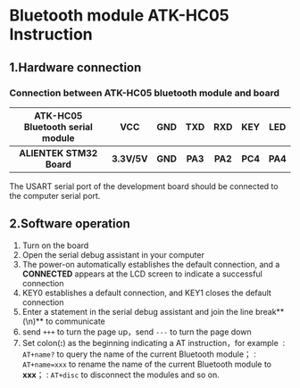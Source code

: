# Bluetooth module ATK-HC05 Instruction

## 1.Hardware connection

### Connection between ATK-HC05 bluetooth module and board

| ATK-HC05 Bluetooth serial module |     VCC     |   GND   |   TXD   |   RXD   |   KEY   |   LED   |
| :------------------------------: | :---------: | :-----: | :-----: | :-----: | :-----: | :-----: |
|     **ALIENTEK STM32 Board**     | **3.3V/5V** | **GND** | **PA3** | **PA2** | **PC4** | **PA4** |

The USART serial port of the development board should be connected to the computer serial port.



## 2.Software operation

1. Turn on the board
2. Open the serial debug assistant in your computer
3. The power-on automatically establishes the default connection, and a **CONNECTED** appears at the LCD screen to indicate a successful connection
4. KEY0 establishes a default connection, and KEY1 closes the default connection
5. Enter a statement in the serial debug assistant and join the line break**(\n)** to communicate
6. send <code>+++</code> to turn the page up，send <code>---</code> to turn the page down
7. Set colon(**:**) as  the beginning indicating a AT instruction，for example <code>：AT+name?</code> to query the name of the current Bluetooth module；<code>：AT+name=xxx</code> to rename the name of the current Bluetooth module to **xxx**；<code>：AT+disc</code> to disconnect the modules and so on.

